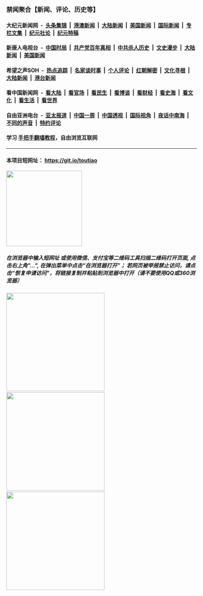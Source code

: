 ### 禁闻聚合【新闻、评论、历史等】

#### 大纪元新闻网 &nbsp;-&nbsp; [头条集锦](indexes/E头条集锦.md?t=02141002) &nbsp;|&nbsp; [港澳新闻](indexes/E港澳新闻.md?t=02141002)  &nbsp;|&nbsp; [大陆新闻](indexes/E大陆新闻.md?t=02141002) &nbsp;|&nbsp; [美国新闻](indexes/E美国新闻.md?t=02141002) &nbsp;|&nbsp; [国际新闻](indexes/E国际新闻.md?t=02141002) &nbsp;|&nbsp; [专栏文集](indexes/E专栏文集.md?t=02141002) &nbsp;|&nbsp; [纪元社论](indexes/E纪元社论.md?t=02141002) &nbsp;|&nbsp; [纪元特稿](indexes/E纪元特稿.md?t=02141002) 

#### 新唐人电视台 &nbsp;-&nbsp; [中国时局](indexes/N中国时局.md?t=02141002) &nbsp;|&nbsp; [共产党百年真相](indexes/N共产党百年真相.md?t=02141002) &nbsp;|&nbsp; [中共杀人历史](indexes/N中共杀人历史.md?t=02141002) &nbsp;|&nbsp; [文史漫步](indexes/N文史漫步.md?t=02141002) &nbsp;|&nbsp; [大陆新闻](indexes/N大陆新闻.md?t=02141002) &nbsp;|&nbsp; [美国新闻](indexes/N美国新闻.md?t=02141002)

#### 希望之声SOH &nbsp;-&nbsp; [热点追踪](indexes/H热点追踪.md?t=02141002) &nbsp;|&nbsp; [名家谈时事](indexes/H名家谈时事.md?t=02141002) &nbsp;|&nbsp; [个人评论](indexes/H个人评论.md?t=02141002)  &nbsp;|&nbsp; [红朝解密](indexes/H红朝解密.md?t=02141002) &nbsp;|&nbsp; [文化寻根](indexes/H文化寻根.md?t=02141002) &nbsp;|&nbsp; [大陆新闻](indexes/H大陆新闻.md?t=02141002) &nbsp;|&nbsp; [港台新闻](indexes/H港台新闻.md?t=02141002)

#### 看中国新闻网 &nbsp;-&nbsp; [看大陆](indexes/S看大陆.md?t=02141002) &nbsp;|&nbsp; [看官场](indexes/S看官场.md?t=02141002) &nbsp;|&nbsp; [看民生](indexes/S看民生.md?t=02141002)  &nbsp;|&nbsp; [看博谈](indexes/S看博谈.md?t=02141002) &nbsp;|&nbsp; [看财经](indexes/S看财经.md?t=02141002) &nbsp;|&nbsp; [看史海](indexes/S看史海.md?t=02141002) &nbsp;|&nbsp; [看文化](indexes/S看文化.md?t=02141002) &nbsp;|&nbsp; [看生活](indexes/S看生活.md?t=02141002) &nbsp;|&nbsp; [看世界](indexes/S看世界.md?t=02141002)

#### 自由亚洲电台 &nbsp;-&nbsp; [亚太报道](indexes/R亚太报道.md?t=02141002) &nbsp;|&nbsp; [中国一周](indexes/R中国一周.md?t=02141002) &nbsp;|&nbsp; [中国透视](indexes/R中国透视.md?t=02141002)  &nbsp;|&nbsp; [国际视角](indexes/R国际视角.md?t=02141002) &nbsp;|&nbsp; [夜话中南海](indexes/R夜话中南海.md?t=02141002) &nbsp;|&nbsp; [不同的声音](indexes/R不同的声音.md?t=02141002) &nbsp;|&nbsp; [特约评论](indexes/R特约评论.md?t=02141002)

#### 学习 [手把手翻墙教程](https://github.com/gfw-breaker/guides/wiki)，自由浏览互联网

----

#### 本项目短网址： https://git.io/toutiao
<img src="https://raw.githubusercontent.com/gfw-breaker/banned-news/master/scripts/img/qr.png" width="200px"/>  

##### 在浏览器中输入短网址 或使用微信、支付宝等二维码工具扫描二维码打开页面, 点击右上角"...", 在弹出菜单中点击“在浏览器打开”； 若网页被举报禁止访问，请点击“恢复申请访问”，将链接复制并粘贴到浏览器中打开（请不要使用QQ或360浏览器）

<img src="https://raw.githubusercontent.com/gfw-breaker/banned-news/master/scripts/img/1.png" width="260px"/> &nbsp; <img src="https://raw.githubusercontent.com/gfw-breaker/banned-news/master/scripts/img/2.png" width="260px"/> &nbsp; <img src="https://raw.githubusercontent.com/gfw-breaker/banned-news/master/scripts/img/3.png" width="260px"/>
